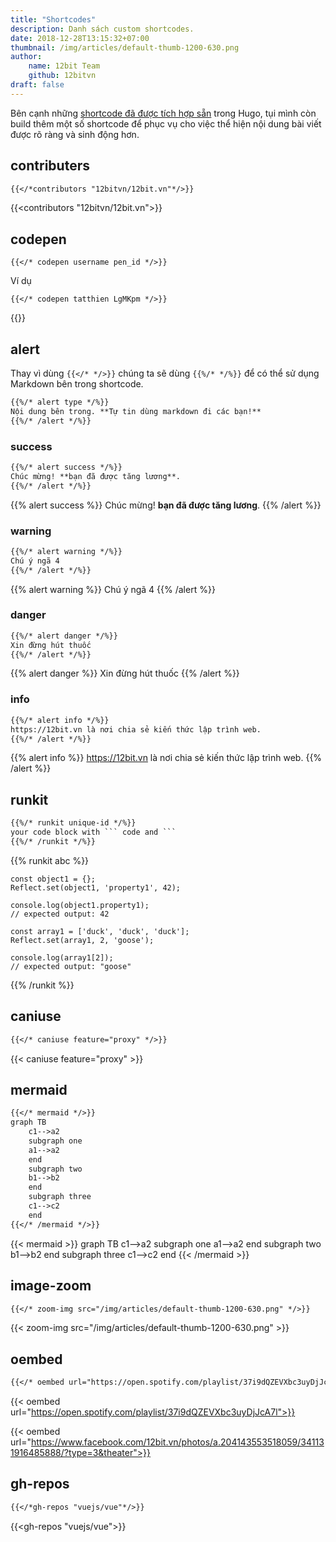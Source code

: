 ```yaml
---
title: "Shortcodes"
description: Danh sách custom shortcodes.
date: 2018-12-28T13:15:32+07:00
thumbnail: /img/articles/default-thumb-1200-630.png
author:
    name: 12bit Team
    github: 12bitvn
draft: false
---
```


Bên cạnh những [shortcode đã được tích hợp sẵn](https://gohugo.io/content-management/shortcodes/#use-hugo-s-built-in-shortcodes) trong Hugo, tụi mình còn build thêm một số shortcode để phục vụ cho việc thể hiện nội dung bài viết được rõ ràng và sinh động hơn.

## contributers

```markdown
{{</*contributors "12bitvn/12bit.vn"*/>}}
```

{{<contributors "12bitvn/12bit.vn">}}

## codepen

```
{{</* codepen username pen_id */>}}
```

Ví dụ

```
{{</* codepen tatthien LgMKpm */>}}
```

{{<codepen tatthien LgMKpm>}}

## alert

Thay vì dùng `{{</* */>}}` chúng ta sẽ dùng `{{%/* */%}}` để có thể sử dụng Markdown bên trong shortcode.

```markdown
{{%/* alert type */%}}
Nội dung bên trong. **Tự tin dùng markdown đi các bạn!**
{{%/* /alert */%}}
```

### success

```markdown
{{%/* alert success */%}}
Chúc mừng! **bạn đã được tăng lương**.
{{%/* /alert */%}}
```

{{% alert success %}}
Chúc mừng! **bạn đã được tăng lương**.
{{% /alert %}}

### warning

```markdown
{{%/* alert warning */%}}
Chú ý ngã 4
{{%/* /alert */%}}
```

{{% alert warning %}}
Chú ý ngã 4
{{% /alert %}}

### danger

```markdown
{{%/* alert danger */%}}
Xin đừng hút thuốc
{{%/* /alert */%}}
```

{{% alert danger %}}
Xin đừng hút thuốc
{{% /alert %}}

### info

```markdown
{{%/* alert info */%}}
https://12bit.vn là nơi chia sẻ kiến thức lập trình web.
{{%/* /alert */%}}
```

{{% alert info %}}
https://12bit.vn là nơi chia sẻ kiến thức lập trình web.
{{% /alert %}}

## runkit

```markdown
{{%/* runkit unique-id */%}}
your code block with ``` code and ```
{{%/* /runkit */%}}
```

{{% runkit abc %}}
```
const object1 = {};
Reflect.set(object1, 'property1', 42);

console.log(object1.property1);
// expected output: 42

const array1 = ['duck', 'duck', 'duck'];
Reflect.set(array1, 2, 'goose');

console.log(array1[2]);
// expected output: "goose"
```
{{% /runkit %}}

## caniuse

```markdown
{{</* caniuse feature="proxy" */>}}
```

{{< caniuse feature="proxy" >}}

## mermaid

```markdown
{{</* mermaid */>}}
graph TB
    c1-->a2
    subgraph one
    a1-->a2
    end
    subgraph two
    b1-->b2
    end
    subgraph three
    c1-->c2
    end
{{</* /mermaid */>}}
```

{{< mermaid >}}
graph TB
    c1-->a2
    subgraph one
    a1-->a2
    end
    subgraph two
    b1-->b2
    end
    subgraph three
    c1-->c2
    end
{{< /mermaid >}}

## image-zoom

```markdown
{{</* zoom-img src="/img/articles/default-thumb-1200-630.png" */>}}
```

{{< zoom-img src="/img/articles/default-thumb-1200-630.png" >}}

## oembed

```markdown
{{</* oembed url="https://open.spotify.com/playlist/37i9dQZEVXbc3uyDjJcA7l" title="ahhi" */>}}
```

{{< oembed url="https://open.spotify.com/playlist/37i9dQZEVXbc3uyDjJcA7l">}}

{{< oembed url="https://www.facebook.com/12bit.vn/photos/a.204143553518059/341131916485888/?type=3&theater">}}

## gh-repos

```markdown
{{</*gh-repos "vuejs/vue"*/>}}
```

{{<gh-repos "vuejs/vue">}}
